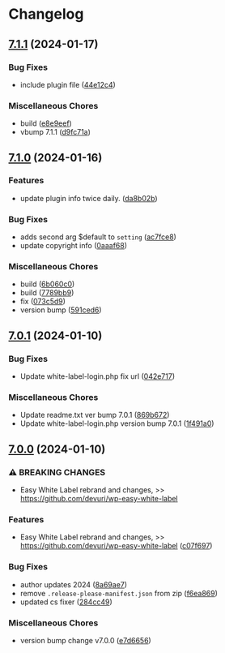 # Changelog

## [7.1.1](https://github.com/devuri/wp-white-label-login/compare/7.1.0...7.1.1) (2024-01-17)


### Bug Fixes

* include plugin file ([44e12c4](https://github.com/devuri/wp-white-label-login/commit/44e12c4800504f61efb36e36af6ef74988fdda25))


### Miscellaneous Chores

* build ([e8e9eef](https://github.com/devuri/wp-white-label-login/commit/e8e9eefa288e70d13e52bf12fc1f8e84d85d0a23))
* vbump 7.1.1 ([d9fc71a](https://github.com/devuri/wp-white-label-login/commit/d9fc71a5aa41c7c8a356bbebffa375441499b269))

## [7.1.0](https://github.com/devuri/wp-white-label-login/compare/7.0.1...7.1.0) (2024-01-16)


### Features

* update plugin info twice daily. ([da8b02b](https://github.com/devuri/wp-white-label-login/commit/da8b02bc67c3691aad718456d36a79821a592802))


### Bug Fixes

* adds second arg $default to `setting` ([ac7fce8](https://github.com/devuri/wp-white-label-login/commit/ac7fce8e885746283c1c678707a44205c65c1e75))
* update copyright info ([0aaaf68](https://github.com/devuri/wp-white-label-login/commit/0aaaf68da2e4590406a86cbb193837a0b2506dfe))


### Miscellaneous Chores

* build ([6b060c0](https://github.com/devuri/wp-white-label-login/commit/6b060c02dda91f2e31e79d86bd0c4536711d9dbe))
* build ([7789bb9](https://github.com/devuri/wp-white-label-login/commit/7789bb9aec855ee8184ef9ef6fb0eea4b37277b8))
* fix ([073c5d9](https://github.com/devuri/wp-white-label-login/commit/073c5d9395f775d45459634ce21ec818fe8678d5))
* version bump ([591ced6](https://github.com/devuri/wp-white-label-login/commit/591ced6fc6f225cd61c0d9e4b47fa7a7338dd28d))

## [7.0.1](https://github.com/devuri/wp-white-label-login/compare/7.0.0...7.0.1) (2024-01-10)


### Bug Fixes

* Update white-label-login.php fix url ([042e717](https://github.com/devuri/wp-white-label-login/commit/042e71799a531353258d348ff2180adcc128ee5f))


### Miscellaneous Chores

* Update readme.txt ver bump 7.0.1 ([869b672](https://github.com/devuri/wp-white-label-login/commit/869b6729863f101ed18d861b42ffbbcebd2455b7))
* Update white-label-login.php version bump 7.0.1 ([1f491a0](https://github.com/devuri/wp-white-label-login/commit/1f491a0cebbb1391d2b6a3e440b310ee0071e475))

## [7.0.0](https://github.com/devuri/wp-white-label-login/compare/6.0.5...7.0.0) (2024-01-10)


### ⚠ BREAKING CHANGES

* Easy White Label rebrand and changes, >> https://github.com/devuri/wp-easy-white-label

### Features

* Easy White Label rebrand and changes, &gt;> https://github.com/devuri/wp-easy-white-label ([c07f697](https://github.com/devuri/wp-white-label-login/commit/c07f6970182fbaf22fc1be87f41bbc0dd7ea4d46))


### Bug Fixes

* author updates 2024 ([8a69ae7](https://github.com/devuri/wp-white-label-login/commit/8a69ae7d4c498582751b40a9de8daf1563d2e75f))
* remove `.release-please-manifest.json` from zip ([f6ea869](https://github.com/devuri/wp-white-label-login/commit/f6ea8698811a08f8d594d7a4ff0df7d0f591f0b6))
* updated cs fixer ([284cc49](https://github.com/devuri/wp-white-label-login/commit/284cc4923e9b404ade98f68490aab381673f916a))


### Miscellaneous Chores

* version bump change v7.0.0 ([e7d6656](https://github.com/devuri/wp-white-label-login/commit/e7d6656e700ceae441d2cd2d78e7e764b0d0af4c))
